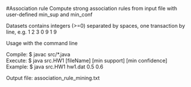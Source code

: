 
#Association rule
Compute strong association rules from input file with user-defined min_sup and min_conf </br>

Datasets contains integers (>=0) separated by spaces, one transaction by
line, e.g. 1 2 3 0 9 1 9

Usage with the command line

Compile: $ javac src/*.java </br>
Execute: $ java src.HW1 [fileName] [min support] [min confidence] </br>
Example: $ java src.HW1 hw1.dat 0.5 0.6 </br>
 
Output file: association_rule_mining.txt

